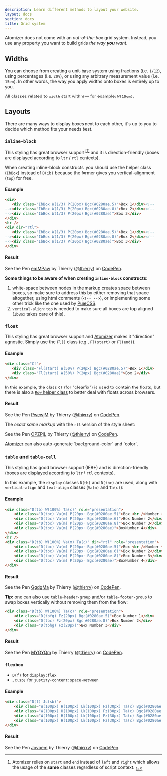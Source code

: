 ```yaml
---
description: Learn different methods to layout your website.
layout: docs
section: docs
title: Grid system
---
```


Atomizer does not come with an *out-of-the-box* grid system. Instead, you use any property you want to build grids *the way **you** want*.

## Widths

You can choose from creating a unit-base system using fractions (i.e. `1/12`), using percentages (i.e. `20%`), or using any arbitrary measurement value (i.e. `15em`). In other words, the way you apply widths onto boxes is entirely up to you.

<p class="noteBox info">All classes related to <code>width</code> start with <code>W</code> &mdash; for example: <code>W(15em)</code>.</p>

## Layouts

There are many ways to display boxes next to each other, it&#39;s up to you to decide which method fits your needs best.

### `inline-block`

This styling has great browser support <sup><a href="#footnote" id="footnote-1">[1]</a></sup> and it is direction-friendly (boxes are displayed according to `ltr` / `rtl` contexts).

When creating inline-block constructs, you should use the helper class (`IbBox`) instead of `D(ib)` because the former gives you vertical-alignment (`top`) for free.

#### Example

```html
<div>
   <div class="IbBox W(1/3) P(20px) Bgc(#0280ae.5)">Box 1</div><!--
--><div class="IbBox W(1/3) P(20px) Bgc(#0280ae.8)">Box 2</div><!--
--><div class="IbBox W(1/3) P(20px) Bgc(#0280ae)">Box 3</div>
</div>
<hr />
<div dir="rtl">
   <div class="IbBox W(1/3) P(20px) Bgc(#0280ae.5)">Box 1</div><!--
--><div class="IbBox W(1/3) P(20px) Bgc(#0280ae.8)">Box 2</div><!--
--><div class="IbBox W(1/3) P(20px) Bgc(#0280ae)">Box 3</div>
</div>
```

<h4 class="penResult">Result</h4>

<p data-height="300" data-theme-id="12469" data-slug-hash="emMPaw" data-default-tab="result" data-user="thierry" class='codepen'>See the Pen <a href='http://codepen.io/thierry/pen/emMPaw/'>emMPaw</a> by Thierry (<a href='http://codepen.io/thierry'>@thierry</a>) on <a href='http://codepen.io'>CodePen</a>.</p>

<div class="noteBox warning">
    <p><strong>Some things to be aware of when creating <code>inline-block</code> constructs</strong>:</p>
    <ol class="ol-list">
       <li>white-space between nodes in the markup creates space between boxes, so make sure to address this by either removing that space altogether, using html comments (<code>&lt;!-- --&gt;</code>), or implementing some other trick like the one used by <a href="http://purecss.io/grids/">PureCSS</a>.</li>
       <li><code>vertical-align:top</code> is needed to make sure all boxes are top aligned (<code>IbBox</code> takes care of this).</li>
    </ol>
</div>

### `float`

This styling has great browser support and <a href="https://github.com/acss-io/atomizer">Atomizer</a> makes it &quot;direction&quot; agnostic.  Simply use the `Fl()` class (e.g., `Fl(start)` or `Fl(end)`).

#### Example

```html
<div class="Cf">
   <div class="Fl(start) W(50%) P(20px) Bgc(#0280ae.5)">Box 1</div>
   <div class="Fl(start) W(50%) P(20px) Bgc(#0280ae)">Box 2</div>
</div>
```

<p class="noteBox info">In this example, the class <code>Cf</code> (for &quot;clearfix&quot;) is used to contain the floats, but there is also a <a href="/guides/helper-classes.html-row-"><code>Row</code> helper class</a> to better deal with floats across browsers.</p>

<h4 class="penResult">Result</h4>

<p data-height="200" data-theme-id="12469" data-slug-hash="PwewjM" data-default-tab="result" data-user="thierry" class='codepen'>See the Pen <a href='http://codepen.io/thierry/pen/PwewjM/'>PwewjM</a> by Thierry (<a href='http://codepen.io/thierry'>@thierry</a>) on <a href='http://codepen.io'>CodePen</a>.</p>

<p class="penResult">The <em>exact same markup</em> with the <code>rtl</code> version of the style sheet:</p>

<p data-height="200" data-theme-id="12469" data-slug-hash="OPZPjL" data-default-tab="result" data-user="thierry" class='codepen'>See the Pen <a href='http://codepen.io/thierry/pen/OPZPjL/'>OPZPjL</a> by Thierry (<a href='http://codepen.io/thierry'>@thierry</a>) on <a href='http://codepen.io'>CodePen</a>.</p>

<p class="noteBox info"><a href="https://github.com/acss-io/atomizer">Atomizer</a> can also auto-generate `background-color` and `color`.</p>

### `table` and `table-cell`

This styling has good browser support (IE8+) and is direction-friendly (boxes are displayed according to `ltr` / `rtl` contexts).

In this example, the `display` classes `D(tb)` and `D(tbc)` are used, along with `vertical-align` and `text-align` classes (`Va(m)` and `Ta(c)`):

<h4 id="example">Example</h4>

```html
<div class="D(tb) W(100%) Ta(c)" role="presentation">
    <div class="D(tbc) Va(m) P(20px) Bgc(#0280ae.5)">Box <br />Number <br />1</div>
    <div class="D(tbc) Va(m) P(20px) Bgc(#0280ae.6)">Box Number 2</div>
    <div class="D(tbc) Va(m) P(20px) Bgc(#0280ae.8)">Box Number 3</div>
    <div class="D(tbc) Va(m) P(20px) Bgc(#0280ae)">BoxNumber 4</div>
</div>
<hr />
<div class="D(tb) W(100%) Va(m) Ta(c)" dir="rtl" role="presentation">
    <div class="D(tbc) Va(m) P(20px) Bgc(#0280ae.5)">Box <br />Number <br />1</div>
    <div class="D(tbc) Va(m) P(20px) Bgc(#0280ae.6)">Box Number 2</div>
    <div class="D(tbc) Va(m) P(20px) Bgc(#0280ae.8)">Box Number 3</div>
    <div class="D(tbc) Va(m) P(20px) Bgc(#0280ae)">BoxNumber 4</div>
</div>
```

<h4 class="penResult">Result</h4>

<p data-height="350" data-theme-id="12469" data-slug-hash="GgdgMa" data-default-tab="result" data-user="thierry" class='codepen'>See the Pen <a href='http://codepen.io/thierry/pen/GgdgMa/'>GgdgMa</a> by Thierry (<a href='http://codepen.io/thierry'>@thierry</a>) on <a href='http://codepen.io'>CodePen</a>.</p>

**Tip:** one can also use `table-header-group` and/or `table-footer-group` to swap boxes vertically without removing them from the flow:

```html
<div class="D(tb) W(100%) Ta(c)" role="presentation">
    <div class="D(tbfg) Fz(20px) Bgc(#0280ae.5)">Box Number 1</div>
    <div class="D(tbc) Fz(20px) Bgc(#0280ae.8)">Box Number 2</div>
    <div class="D(tbhg) Fz(20px)">Box Number 3</div>
</div>
```

<h4 class="penResult">Result</h4>

<p data-height="200" data-theme-id="12469" data-slug-hash="MYGYQm" data-default-tab="result" data-user="thierry" class='codepen'>See the Pen <a href='http://codepen.io/thierry/pen/MYGYQm/'>MYGYQm</a> by Thierry (<a href='http://codepen.io/thierry'>@thierry</a>) on <a href='http://codepen.io'>CodePen</a>.</p>

### `flexbox`

- `D(f)` for `display:flex`
- `Jc(sb)` for `justify-content:space-between`

#### Example

```html
<div class="D(f) Jc(sb)">
    <div class="W(100px) H(100px) Lh(100px) Fz(30px) Ta(c) Bgc(#0280ae.5)">Box 1</div>
    <div class="W(100px) H(100px) Lh(100px) Fz(30px) Ta(c) Bgc(#0280ae.5)">Box 2</div>
    <div class="W(100px) H(100px) Lh(100px) Fz(30px) Ta(c) Bgc(#0280ae.5)">Box 3</div>
    <div class="W(100px) H(100px) Lh(100px) Fz(30px) Ta(c) Bgc(#0280ae.5)">Box 3</div>
</div>
```

<h4 class="penResult">Result</h4>

<p data-height="250" data-theme-id="12469" data-slug-hash="Jovoem" data-default-tab="result" data-user="thierry" class='codepen'>See the Pen <a href='http://codepen.io/thierry/pen/Jovoem/'>Jovoem</a> by Thierry (<a href='http://codepen.io/thierry'>@thierry</a>) on <a href='http://codepen.io'>CodePen</a>.</p>

---

<div id="footnote"></div>

1. Atomizer relies on `start` and `end` instead of `left` and `right` which allows the usage of the **same** classes regardless of script context. <sub><a href="#footnote-1">[↩]</a></sub>
